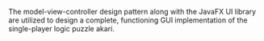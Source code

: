 The model-view-controller design pattern along with the JavaFX UI library are utilized to design a complete, functioning GUI implementation of the single-player logic puzzle akari.
